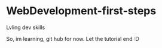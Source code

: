 # WebDevelopment-first-steps
Lvling dev skills

So, im learning, git hub for now. Let the tutorial end :D
